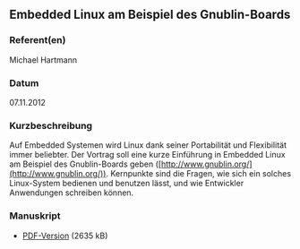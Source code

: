 
 
## Embedded Linux am Beispiel des Gnublin-Boards


### Referent(en)
 Michael Hartmann

### Datum
 07.11.2012

### Kurzbeschreibung
 Auf Embedded Systemen wird Linux dank seiner Portabilität und Flexibilität immer beliebter. Der Vortrag soll eine kurze Einführung in Embedded Linux am Beispiel des Gnublin-Boards geben ([http://www.gnublin.org/](http://www.gnublin.org/)). Kernpunkte sind die Fragen, wie sich ein solches Linux-System bedienen und benutzen lässt, und wie Entwickler Anwendungen schreiben können.

### Manuskript

          
* [PDF-Version](/download/Vortraege/Gnublin.pdf) (2635 kB)
                 
      
  

